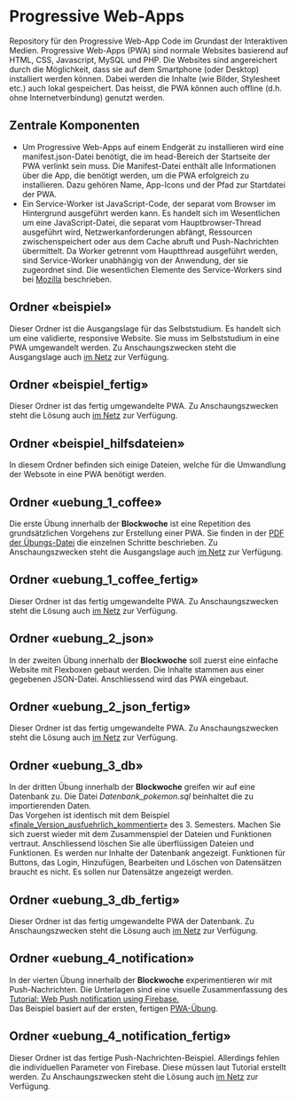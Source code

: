 # Progressive Web-Apps
Repository für den Progressive Web-App Code im Grundast der Interaktiven Medien. 
Progressive Web-Apps (PWA) sind normale Websites basierend auf HTML, CSS, Javascript, MySQL und PHP. Die Websites sind angereichert durch die Möglichkeit, dass sie auf dem Smartphone (oder Desktop) installiert werden können. Dabei werden die Inhalte (wie Bilder, Stylesheet etc.) auch lokal gespeichert. Das heisst, die PWA können auch offline (d.h. ohne Internetverbindung) genutzt werden.
## Zentrale Komponenten
- Um Progressive Web-Apps auf einem Endgerät zu installieren wird eine manifest.json-Datei benötigt, die im head-Bereich der Startseite der PWA verlinkt sein muss. Die Manifest-Datei enthält alle Informationen über die App, die benötigt werden, um die PWA erfolgreich zu installieren. Dazu gehören Name, App-Icons und der Pfad zur Startdatei der PWA.
- Ein Service-Worker ist JavaScript-Code, der separat vom Browser im Hintergrund ausgeführt werden kann. Es handelt sich im Wesentlichen um eine JavaScript-Datei, die separat vom Hauptbrowser-Thread ausgeführt wird, Netzwerkanforderungen abfängt, Ressourcen zwischenspeichert oder aus dem Cache abruft und Push-Nachrichten übermittelt. Da Worker getrennt vom Hauptthread ausgeführt werden, sind Service-Worker unabhängig von der Anwendung, der sie zugeordnet sind. Die wesentlichen Elemente des Service-Workers sind bei <a href="https://developer.mozilla.org/en-US/docs/Web/API/Request/destination" target="_blank">Mozilla</a> beschrieben.
## Ordner «beispiel»
Dieser Ordner ist die Ausgangslage für das Selbststudium. Es handelt sich um eine validierte, responsive Website. Sie muss im Selbststudium in eine PWA umgewandelt werden. Zu Anschaungszwecken steht die Ausgangslage auch <a href="https://537449-52.web1.fh-htwchur.ch/beispiel/" target="_blank">im Netz</a> zur Verfügung.
## Ordner «beispiel_fertig»
Dieser Ordner ist das fertig umgewandelte PWA. Zu Anschaungszwecken steht die Lösung auch <a href="https://537449-52.web1.fh-htwchur.ch/beispiel_fertig/" target="_blank">im Netz</a> zur Verfügung.
## Ordner «beispiel_hilfsdateien»
In diesem Ordner befinden sich einige Dateien, welche  für die Umwandlung der Websote in eine PWA benötigt werden.
## Ordner «uebung_1_coffee»
Die erste Übung innerhalb der <b>Blockwoche</b> ist eine Repetition des grundsätzlichen Vorgehens zur Erstellung einer PWA. Sie finden in der <a href="https://moodle.fhgr.ch/mod/resource/view.php?id=402370" target="_blank">PDF der Übungs-Datei</a> die einzelnen Schritte beschrieben. Zu Anschaungszwecken steht die Ausgangslage auch <a href="https://537449-52.web1.fh-htwchur.ch/uebung_1_coffee/" target="_blank">im Netz</a> zur Verfügung.
## Ordner «uebung_1_coffee_fertig»
Dieser Ordner ist das fertig umgewandelte PWA. Zu Anschaungszwecken steht die Lösung auch <a href="https://537449-52.web1.fh-htwchur.ch/uebung_1_coffee_fertig/" target="_blank">im Netz</a> zur Verfügung.
## Ordner «uebung_2_json»
In der zweiten Übung innerhalb der <b>Blockwoche</b> soll zuerst eine einfache Website mit Flexboxen gebaut werden. Die Inhalte stammen aus einer gegebenen JSON-Datei. Anschliessend wird das PWA eingebaut.
## Ordner «uebung_2_json_fertig»
Dieser Ordner ist das fertig umgewandelte PWA. Zu Anschaungszwecken steht die Lösung auch <a href="https://537449-52.web1.fh-htwchur.ch/uebung_2_json_fertig/" target="_blank">im Netz</a> zur Verfügung.
## Ordner «uebung_3_db»
In der dritten Übung innerhalb der <b>Blockwoche</b> greifen wir auf eine Datenbank zu. Die Datei <i>Datenbank_pokemon.sql</i> beinhaltet die zu importierenden Daten.<br>
Das Vorgehen ist identisch mit dem Beispiel <a href="https://github.com/WolfgangBock/backend_technologien" target="_blank">«finale_Version_ausfuehrlich_kommentiert»</a> des 3. Semesters. Machen Sie sich zuerst wieder mit dem Zusammenspiel der Dateien und Funktionen vertraut. Anschliessend löschen Sie alle überflüssigen Dateien und Funktionen. Es werden nur Inhalte der Datenbank angezeigt. Funktionen für Buttons, das Login, Hinzufügen, Bearbeiten und Löschen von Datensätzen braucht es nicht. Es sollen nur Datensätze angezeigt werden.
## Ordner «uebung_3_db_fertig»
Dieser Ordner ist das fertig umgewandelte PWA der Datenbank. Zu Anschaungszwecken steht die Lösung auch <a href="https://537449-52.web1.fh-htwchur.ch/uebung_3_db_fertig/" target="_blank">im Netz</a> zur Verfügung.
## Ordner «uebung_4_notification»
In der vierten Übung innerhalb der <b>Blockwoche</b> experimentieren wir mit Push-Nachrichten. Die Unterlagen sind eine visuelle Zusammenfassung des <a href="https://www.itwonders-web.com/blog/push-notification-using-firebase-demo-tutorial#update-on-2020-03-15" target="_blank">Tutorial: Web Push notification using Firebase.</a><br>
Das Beispiel basiert auf der ersten, fertigen <a href="https://537449-52.web1.fh-htwchur.ch/beispiel_fertig/" target="_blank">PWA-Übung</a>.
## Ordner «uebung_4_notification_fertig»
Dieser Ordner ist das fertige Push-Nachrichten-Beispiel. Allerdings fehlen die individuellen Parameter von Firebase. Diese müssen laut Tutorial erstellt werden. Zu Anschaungszwecken steht die Lösung auch <a href="https://537449-52.web1.fh-htwchur.ch/uebung_4_notification_fertig/" target="_blank">im Netz</a> zur Verfügung.